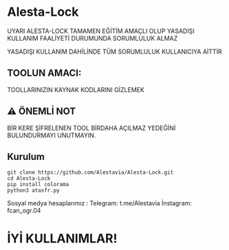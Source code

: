 # Alesta-Lock
UYARI
ALESTA-LOCK TAMAMEN EĞİTİM AMAÇLI OLUP YASADIŞI KULLANIM FAALİYETİ DURUMUNDA
SORUMLULUK ALMAZ

YASADIŞI KULLANIM DAHİLİNDE TÜM SORUMLULUK KULLANICIYA AİTTİR

<h2>TOOLUN AMACI: </h2>
TOOLLARINIZIN KAYNAK KODLARINI GİZLEMEK 
  
<h2>⚠️ ÖNEMLİ NOT</h2>
BİR KERE ŞİFRELENEN TOOL BİRDAHA AÇILMAZ YEDEĞİNİ BULUNDURMAYI UNUTMAYIN.

<h2>Kurulum</h2>

```shell
git clone https://github.com/Alestavia/Alesta-Lock.git
cd Alesta-Lock
pip install colorama
python3 atasfr.py
```
Sosyal medya hesaplarımız :
Telegram: t.me/Alestavia
İnstagram: fcan_ogr.04
<h1>İYİ KULLANIMLAR!</h1>
